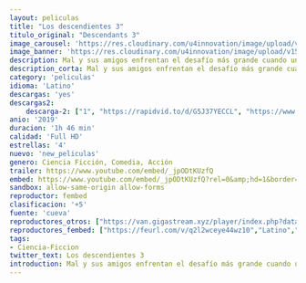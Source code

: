 ```yaml
---
layout: peliculas
title: "Los descendientes 3"
titulo_original: "Descendants 3"
image_carousel: 'https://res.cloudinary.com/u4innovation/image/upload/v1564874490/descendientes3-min_atigvk.jpg'
image_banner: 'https://res.cloudinary.com/u4innovation/image/upload/v1564874498/desendientes3-min_tnifwi.jpg'
description: Mal y sus amigos enfrentan el desafío más grande cuando una inexplicable fuerza maligna amenaza a los habitantes de Auradon.
description_corta: Mal y sus amigos enfrentan el desafío más grande cuando una inexplicable fuerza maligna amenaza a los habitantes de Auradon.
category: 'peliculas'
idioma: 'Latino'
descargas: 'yes'
descargas2:
    descarga-2: ["1", "https://rapidvid.to/d/G5J37YECCL", "https://www.google.com/s2/favicons?domain=www.rapidvideo.com","RapidVideo","https://res.cloudinary.com/imbriitneysam/image/upload/v1541473684/mexico.png", "Latino", "Full HD"]
anio: '2019'
duracion: '1h 46 min'
calidad: 'Full HD'
estrellas: '4'
nuevo: 'new_peliculas'
genero: Ciencia Ficción, Comedia, Acción
trailer: https://www.youtube.com/embed/_jpODtKUzfQ
embed: https://www.youtube.com/embed/_jpODtKUzfQ?rel=0&amp;hd=1&border=0&wmode=opaque&enablejsapi=1&modestbranding=1&controls=1&showinfo=1
sandbox: allow-same-origin allow-forms
reproductor: fembed
clasificacion: '+5'
fuente: 'cueva'
reproductores_otros: ["https://van.gigastream.xyz/player/index.php?data=52720e003547c70561bf5e03b95aa99f","Latino","https://gdriveplayer.me/embed2.php?link=SDepzf63sfLvk4nKY%252FYU3wizsibvYHa439pJamuxSShMFgAnMKb7XRdExVpQFYfz24NXkBMU8KKiSCFfnuA9ChMyMqtLymzghMHwDDD%252BBpWhyF9wktNrRxF68OKmF%252Bgy0isugzDdiJqHJTCcFU18D41yXR239xb9IYdkdG3MXpnygUdtLzvN7KfA72m7uhT5dvcWJxnkGKAgyOUlMjoH%252B7","Latino","https://www.zembed.to/public/dist/asteroid.html?id=77990f5ed731686d515d5d3d659c0297&title=Descendants%203","Latino","https://streampelis.info/public/dist/index.html?id=cde29602b29ffafab970e0535977479a","Latino","https://api.cuevana3.io/stream/index.php?file=ek5lbm9xYWNrS0xYMTZLa2xNbkdvY3ZTb3BtZng4TGp6ZFpobGFMUGtPTFJ5SnFUWU5MSzZkUFhZR1JwbTVha25KR1VvcVBWMGVMWWtaYWhvSkhWNTV5VFpXUnNsSm5Tc0tTSGtYdW1qK0RVbHc9PQ","Latino"]
reproductores_fembed: ["https://feurl.com/v/q2l2wceye44wz10","Latino","https://feurl.com/v/36l8xhm4m44yzyr","Latino"]
tags:
- Ciencia-Ficcion
twitter_text: Los descendientes 3
introduction: Mal y sus amigos enfrentan el desafío más grande cuando una inexplicable fuerza maligna amenaza a los habitantes de Auradon.
---
```












